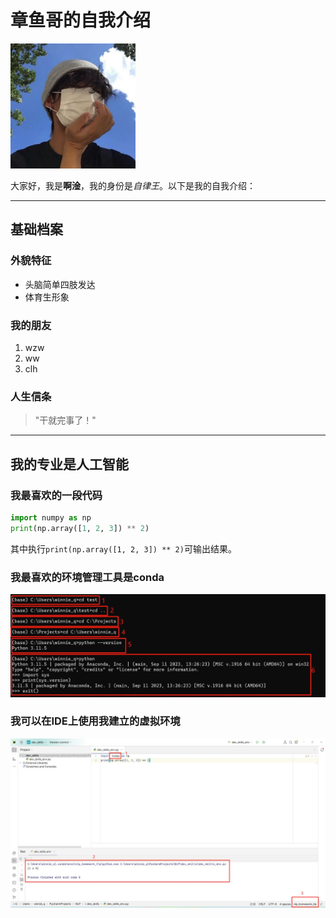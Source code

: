 # 章鱼哥的自我介绍

<img src="https://github.com/givenkills/-/blob/main/image/838440c5e9e161ba9f65865212f6d3a.jpg" width="200" alt="啊淦形象">

大家好，我是**啊淦**，我的身份是*自律王*。以下是我的自我介绍：

---

## 基础档案 

### 外貌特征 
- 头脑简单四肢发达
- 体育生形象

### 我的朋友
1. wzw
2. ww
3. clh

### 人生信条
> "干就完事了！"
---

## 我的专业是人工智能
### 我最喜欢的一段代码

```python
import numpy as np
print(np.array([1, 2, 3]) ** 2)
```
其中执行`print(np.array([1, 2, 3]) ** 2)`可输出结果。

### 我最喜欢的环境管理工具是conda
<img src="https://raw.githubusercontent.com/Winnie-Qi/dev_skills/main/images/pic1.jpg" width="800" alt="截图一">

### 我可以在IDE上使用我建立的虚拟环境
<img src="https://raw.githubusercontent.com/Winnie-Qi/dev_skills/main/images/pic2.jpg" width="800" alt="截图二">
